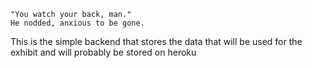 ```
"You watch your back, man."
He nodded, anxious to be gone.
```

This is the simple backend that stores the data that will be used for the exhibit and will probably be stored on heroku